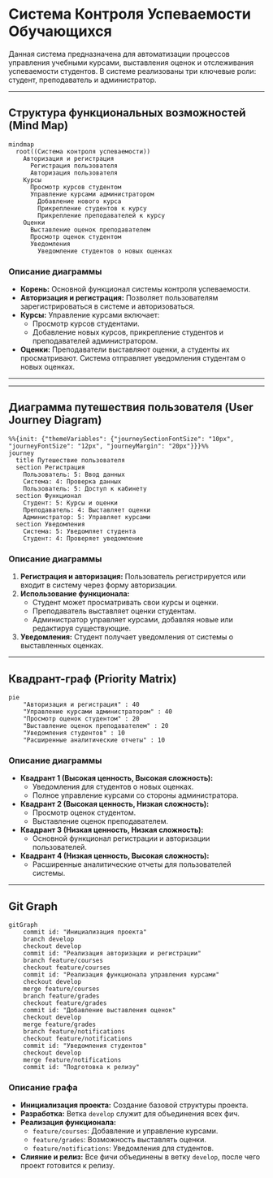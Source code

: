 # Система Контроля Успеваемости Обучающихся

Данная система предназначена для автоматизации процессов управления учебными курсами, выставления оценок и отслеживания успеваемости студентов. В системе реализованы три ключевые роли: студент, преподаватель и администратор.

---

## Структура функциональных возможностей (Mind Map)

```mermaid
mindmap
  root((Система контроля успеваемости))
    Авторизация и регистрация
      Регистрация пользователя
      Авторизация пользователя
    Курсы
      Просмотр курсов студентом
      Управление курсами администратором
        Добавление нового курса
        Прикрепление студентов к курсу
        Прикрепление преподавателей к курсу
    Оценки
      Выставление оценок преподавателем
      Просмотр оценок студентом
      Уведомления
        Уведомление студентов о новых оценках
```

### Описание диаграммы
- **Корень:** Основной функционал системы контроля успеваемости.
- **Авторизация и регистрация:** Позволяет пользователям зарегистрироваться в системе и авторизоваться.
- **Курсы:** Управление курсами включает:
  - Просмотр курсов студентами.
  - Добавление новых курсов, прикрепление студентов и преподавателей администратором.
- **Оценки:** Преподаватели выставляют оценки, а студенты их просматривают. Система отправляет уведомления студентам о новых оценках.

---
 
 ---

## Диаграмма путешествия пользователя (User Journey Diagram)

```mermaid
%%{init: {"themeVariables": {"journeySectionFontSize": "10px", "journeyFontSize": "12px", "journeyMargin": "20px"}}}%%
journey
  title Путешествие пользователя
  section Регистрация
    Пользователь: 5: Ввод данных
    Система: 4: Проверка данных
    Пользователь: 5: Доступ к кабинету
  section Функционал
    Студент: 5: Курсы и оценки
    Преподаватель: 4: Выставляет оценки
    Администратор: 5: Управляет курсами
  section Уведомления
    Система: 5: Уведомляет студента
    Студент: 4: Проверяет уведомление

```
### Описание диаграммы
1. **Регистрация и авторизация:** Пользователь регистрируется или входит в систему через форму авторизации.
2. **Использование функционала:**
   - Студент может просматривать свои курсы и оценки.
   - Преподаватель выставляет оценки студентам.
   - Администратор управляет курсами, добавляя новые или редактируя существующие.
3. **Уведомления:** Студент получает уведомления от системы о выставленных оценках.

---

## Квадрант-граф (Priority Matrix)

```mermaid
pie
    "Авторизация и регистрация" : 40
    "Управление курсами администратором" : 40
    "Просмотр оценок студентом" : 20
    "Выставление оценок преподавателем" : 20
    "Уведомления студентов" : 10
    "Расширенные аналитические отчеты" : 10
```
### Описание диаграммы
- **Квадрант 1 (Высокая ценность, Высокая сложность):**
  - Уведомления для студентов о новых оценках.
  - Полное управление курсами со стороны администратора.
- **Квадрант 2 (Высокая ценность, Низкая сложность):**
  - Просмотр оценок студентом.
  - Выставление оценок преподавателем.
- **Квадрант 3 (Низкая ценность, Низкая сложность):**
  - Основной функционал регистрации и авторизации пользователей.
- **Квадрант 4 (Низкая ценность, Высокая сложность):**
  - Расширенные аналитические отчеты для пользователей системы.

---
## Git Graph

```mermaid
gitGraph
    commit id: "Инициализация проекта"
    branch develop
    checkout develop
    commit id: "Реализация авторизации и регистрации"
    branch feature/courses
    checkout feature/courses
    commit id: "Реализация функционала управления курсами"
    checkout develop
    merge feature/courses
    branch feature/grades
    checkout feature/grades
    commit id: "Добавление выставления оценок"
    checkout develop
    merge feature/grades
    branch feature/notifications
    checkout feature/notifications
    commit id: "Уведомления студентов"
    checkout develop
    merge feature/notifications
    commit id: "Подготовка к релизу"
```
### Описание графа
- **Инициализация проекта:** Создание базовой структуры проекта.
- **Разработка:** Ветка `develop` служит для объединения всех фич.
- **Реализация функционала:**
  - `feature/courses`: Добавление и управление курсами.
  - `feature/grades`: Возможность выставлять оценки.
  - `feature/notifications`: Уведомления для студентов.
- **Слияние и релиз:** Все фичи объединены в ветку `develop`, после чего проект готовится к релизу.


